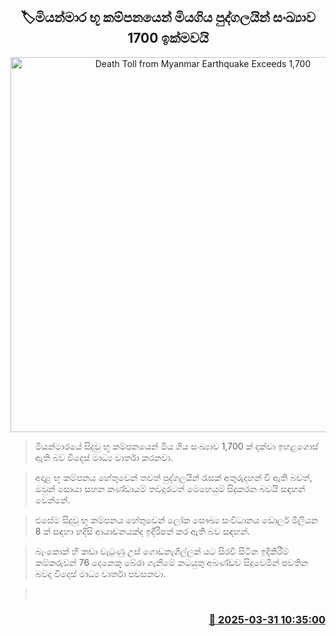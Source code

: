 <p align='center'><b><h2 align='center' title='Death Toll from Myanmar Earthquake Exceeds 1,700'>🏷මියන්මාර භූ කම්පනයෙන් මියගිය පුද්ගලයින් සංඛ්‍යාව 1700 ඉක්මවයි</h2></b></p>
<p align='center'><img src='https://helakuru.sgp1.cdn.digitaloceanspaces.com/esana/images/lib/miyanmar-death-death.jpg' width='600' alt='Death Toll from Myanmar Earthquake Exceeds 1,700'></p>

> මියන්මාරයේ සිදුවූ භූ කම්පනයෙන් මිය ගිය සංඛ්‍යාව 1,700 ක් දක්වා ඉහළගොස් ඇති බව විදෙස් මාධ්‍ය වාර්තා කරනවා.

> අදාළ භූ කම්පනය හේතුවෙන් තවත් පුද්ගලයින් රැසක් අතුරුදහන් වී ඇති බවත්, ඔවුන් සොයා සහන කණ්ඩායම් තවදුරටත් මෙහෙයුම් සිදුකරන බවයි සඳහන් වෙන්නේ.

> එසේම සිදුවූ භූ කම්පනය හේතුවෙන් ලෝක සෞඛ්‍ය සංවිධානය ඩොලර් මිලියන 8 ක් සඳහා හදිසි ආයාචනයක්ද ඉදිරිපත් කර ඇති බව සඳහන්.

> බැංකොක් හි කඩා වැටුණු උස් ගොඩනැගිල්ලක් යට සිරවී සිටින ඉදිකිරීම් කම්කරුවන් 76 දෙනෙකු බේරා ගැනීමේ කටයුතු අඛණ්ඩව සිදුවෙමින් පවතින බවද විදෙස් මාධ්‍ය වාර්තා පවසනවා.

>  



<h3 align='right'><a href='https://www.helakuru.lk/esana/p/108803/'>📅 2025-03-31 10:35:00</a></h3>
